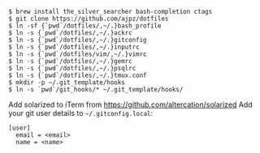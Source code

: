 ```
$ brew install the_silver_searcher bash-completion ctags
$ git clone https://github.com/ajpz/dotfiles
$ ln -sf {`pwd`/dotfiles/,~/.}bash_profile
$ ln -s {`pwd`/dotfiles/,~/.}ackrc
$ ln -s {`pwd`/dotfiles/,~/.}gitconfig
$ ln -s {`pwd`/dotfiles/,~/.}inputrc
$ ln -s {`pwd`/dotfiles/vim/,~/.}vimrc
$ ln -s {`pwd`/dotfiles/,~/.}gemrc
$ ln -s {`pwd`/dotfiles/,~/.}psqlrc
$ ln -s {`pwd`/dotfiles/,~/.}tmux.conf
$ mkdir -p ~/.git_template/hooks
$ ln -s `pwd`/git_hooks/* ~/.git_template/hooks/
```

Add solarized to iTerm from https://github.com/altercation/solarized
Add your git user details to `~/.gitconfig.local`:

```
[user]
  email = <email>
  name = <name>
```
